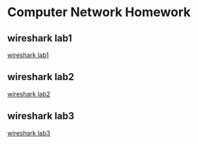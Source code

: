 # Computer Network Homework

## wireshark lab1

[wireshark lab1](./lab1/lab1.md)

## wireshark lab2

[wireshark lab2](./lab2/lab2.md)

## wireshark lab3

[wireshark lab3](./lab3/lab3.md)
